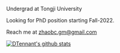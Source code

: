 Undergrad at Tongji University

Looking for PhD position starting Fall-2022.

Reach me at zhaobc.gm@gmail.com

[![DTennant's github stats](https://github-readme-stats.vercel.app/api?username=DTennant&show_icons=true)](https://github.com/DTennant/)

<!--
**DTennant/DTennant** is a ✨ _special_ ✨ repository because its `README.md` (this file) appears on your GitHub profile.

Here are some ideas to get you started:

- 🔭 I’m currently working on ...
- 🌱 I’m currently learning ...
- 👯 I’m looking to collaborate on ...
- 🤔 I’m looking for help with ...
- 💬 Ask me about ...
- 📫 How to reach me: ...
- 😄 Pronouns: ...
- ⚡ Fun fact: ...
-->
